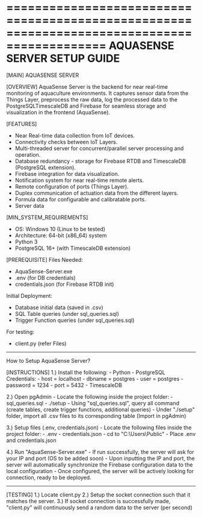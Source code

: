 ============================================================================================
                            AQUASENSE SERVER SETUP GUIDE
============================================================================================

[MAIN]
AQUASENSE SERVER

[OVERVIEW]
AquaSense Server is the backend for near real-time monitoring of aquaculture environments. It captures sensor data from the Things Layer, preprocess the raw data, log the processed data to the PostgreSQLTimescaleDB and Firebase for seamless storage and visualization in the frontend (AquaSense).

[FEATURES]
- Near Real-time data collection from IoT devices.
- Connectivity checks between IoT Layers.
- Multi-threaded server for concurrent/parallel server processing and operation.
- Database redundancy - storage for Firebase RTDB and TimescaleDB (PostgreSQL extension).
- Firebase integration for data visualization.
- Notification system for near real-time remote alerts.
- Remote configuration of ports (Things Layer).
- Duplex communication of actuation data from the different layers.
- Formula data for configurable and calibratable ports.
- Server data

[MIN_SYSTEM_REQUIREMENTS]
- OS: Windows 10 (Linux to be tested)
- Architecture: 64-bit (x86_64) system
- Python 3
- PostgreSQL 16+ (with TimescaleDB extension)


[PREREQUISITE]
Files Needed:
- AquaSense-Server.exe
- .env (for DB credentials)
- credentials.json (for Firebase RTDB init)

Initial Deployment:
- Database initial data (saved in .csv)
- SQL Table queries (under sql_queries.sql)
- Trigger Function queries (under sql_queries.sql)

For testing:
- client.py (refer Files)

------------------------------------------------------------

How to Setup AquaSense Server?

[INSTRUCTIONS]
1.) Install the following:
    - Python
    - PostgreSQL
        Credentials:
        - host     = localhost
        - dbname   = postgres
        - user     = postgres
        - password = 1234
        - port     = 5432
    - TimescaleDB

2.) Open pgAdmin 
    - Locate the following inside the project folder:
        - sql_queries.sql
        - ./setup 
    - Using "sql_queries.sql", query all command (create tables, create trigger functions, additional queries)
    - Under "./setup" folder, import all .csv files to its corresponding table (Import in pgAdmin) 

3.) Setup files (.env, credentials.json)
    - Locate the following files inside the project folder:
        - .env
        - credentials.json
    - cd to "C:\Users\Public"
    - Place .env and credentials.json

4.) Run "AquaSense-Server.exe"
    - If run successfully, the server will ask for your IP and port (OS to be added soon)
    - Upon inputting the IP and port, the server will automatically synchronize the Firebase configuration data to the local configuration
    - Once configured, the server will be actively looking for connection, ready to be deployed.


--------------------------------------

[TESTING]
1.) Locate client.py
2.) Setup the socket connection such that it matches the server.
3.) If socket connection is successfully made, "client.py" will continuously send a random data to the server (per second)
